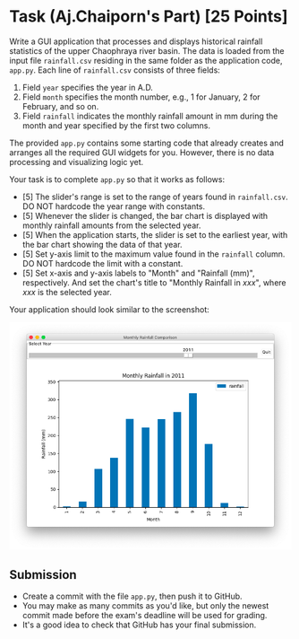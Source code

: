 # Task (Aj.Chaiporn's Part) [25 Points]

Write a GUI application that processes and displays historical rainfall
statistics of the upper Chaophraya river basin.  The data is loaded from the
input file `rainfall.csv` residing in the same folder as the application code,
`app.py`.  Each line of `rainfall.csv` consists of three fields:

1. Field `year` specifies the year in A.D.
2. Field `month` specifies the month number, e.g., 1 for January, 2 for
   February, and so on.
3. Field `rainfall` indicates the monthly rainfall amount in mm during the
   month and year specified by the first two columns.

The provided `app.py` contains some starting code that already creates and arranges
all the required GUI widgets for you.  However, there is no data processing and
visualizing logic yet.

Your task is to complete `app.py` so that it works as follows:
* [5] The slider's range is set to the range of years found in `rainfall.csv`.  DO
    NOT hardcode the year range with constants.
* [5] Whenever the slider is changed, the bar chart is displayed with monthly
    rainfall amounts from the selected year.
* [5] When the application starts, the slider is set to the earliest year, with
    the bar chart showing the data of that year.
* [5] Set y-axis limit to the maximum value found in the `rainfall` column.
    DO NOT hardcode the limit with a constant.
* [5] Set x-axis and y-axis labels to "Month" and "Rainfall (mm)",
    respectively.  And set the chart's title to "Monthly Rainfall in *xxx*",
    where *xxx* is the selected year.

Your application should look similar to the screenshot:

<img src="screenshot.png" />


## Submission
* Create a commit with the file `app.py`, then push it to GitHub.
* You may make as many commits as you'd like, but only the newest
  commit made before the exam's deadline will be used for grading.
* It's a good idea to check that GitHub has your final submission.
